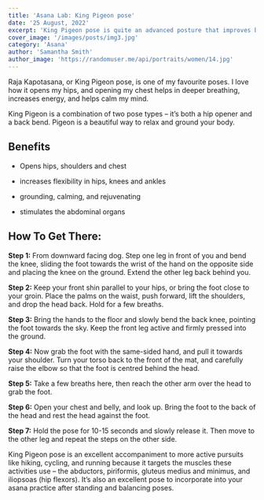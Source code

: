 ```yaml
---
title: 'Asana Lab: King Pigeon pose'
date: '25 August, 2022'
excerpt: 'King Pigeon pose is quite an advanced posture that improves both strength and flexibility in nearly the entire body.'
cover_image: '/images/posts/img3.jpg'
category: 'Asana'
author: 'Samantha Smith'
author_image: 'https://randomuser.me/api/portraits/women/14.jpg'
---
```


<!-- Markdown generator - https://jaspervdj.be/lorem-markdownum/ -->

Raja Kapotasana, or King Pigeon pose, is one of my favourite poses. I love how it opens my hips, and opening my chest helps in deeper breathing, increases energy, and helps calm my mind.

King Pigeon is a combination of two pose types – it’s both a hip opener and a back bend. Pigeon is a beautiful way to relax and ground your body.

## Benefits

- Opens hips, shoulders and chest

- increases flexibility in hips, knees and ankles

- grounding, calming, and rejuvenating

- stimulates the abdominal organs

## How To Get There:

**Step 1:** From downward facing dog. Step one leg in front of you and bend the knee, sliding the foot towards the wrist of the hand on the opposite side and placing the knee on the ground. Extend the other leg back behind you.

**Step 2:** Keep your front shin parallel to your hips, or bring the foot close to your groin. Place the palms on the waist, push forward, lift the shoulders, and drop the head back. Hold for a few breaths.

**Step 3:** Bring the hands to the floor and slowly bend the back knee, pointing the foot towards the sky. Keep the front leg active and firmly pressed into the ground.</li>

**Step 4:** Now grab the foot with the same-sided hand, and pull it towards your shoulder. Turn your torso back to the front of the mat, and carefully raise the elbow so that the foot is centred behind the head.

**Step 5:** Take a few breaths here, then reach the other arm over the head to grab the foot.

**Step 6:** Open your chest and belly, and look up. Bring the foot to the back of the head and rest the head against the foot.

**Step 7:** Hold the pose for 10-15 seconds and slowly release it. Then move to the other leg and repeat the steps on the other side.

King Pigeon pose is an excellent accompaniment to more active pursuits like hiking, cycling, and running because it targets the muscles these activities use – the abductors, piriformis, gluteus medius and minimus, and iliopsoas (hip flexors). It’s also an excellent pose to incorporate into your asana practice after standing and balancing poses.
